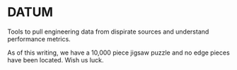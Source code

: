 # DATUM

Tools to pull engineering data from dispirate sources and understand performance metrics.

As of this writing, we have a 10,000 piece jigsaw puzzle and no edge pieces have been located. Wish us luck.
